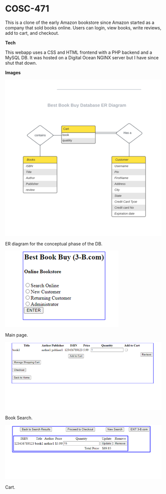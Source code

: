 # COSC-471

This is a clone of the early Amazon bookstore since Amazon started as a company that sold books online.
Users can login, view books, write reviews, add to cart, and checkout.

**Tech**

This webapp uses a CSS and HTML frontend with a PHP backend and a MySQL DB. It was hosted on a Digital Ocean NGINX server but I have since shut that down.

**Images**

![ERD](images/ERD.png "ERD")

ER diagram for the conceptual phase of the DB.

![main](images/main.png "main")

Main page.

![search](images/book_search.png "search")

Book Search.

![cart](images/cart.png "cart")

Cart.
